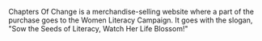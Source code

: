 Chapters Of Change is a merchandise-selling website where a part of the purchase goes to the Women Literacy Campaign. It goes with the slogan, "Sow the Seeds of Literacy, Watch Her Life Blossom!"

